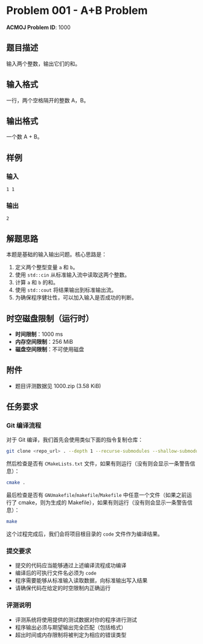 # Problem 001 - A+B Problem

**ACMOJ Problem ID**: 1000

## 题目描述

输入两个整数，输出它们的和。

## 输入格式

一行，两个空格隔开的整数 A，B。

## 输出格式

一个数 A + B。

## 样例

### 输入
```
1 1
```

### 输出
```
2
```

## 解题思路

本题是基础的输入输出问题。核心思路是：
1.  定义两个整型变量 `a` 和 `b`。
2.  使用 `std::cin` 从标准输入流中读取这两个整数。
3.  计算 `a` 和 `b` 的和。
4.  使用 `std::cout` 将结果输出到标准输出流。
5.  为确保程序健壮性，可以加入输入是否成功的判断。

## 时空磁盘限制（运行时）

- **时间限制**：1000 ms
- **内存空间限制**：256 MiB  
- **磁盘空间限制**：不可使用磁盘

## 附件

- 题目评测数据见 1000.zip (3.58 KiB)

## 任务要求

### Git 编译流程

对于 Git 编译，我们首先会使用类似下面的指令复制仓库：

```bash
git clone <repo_url> . --depth 1 --recurse-submodules --shallow-submodules --no-local
```

然后检查是否有 `CMakeLists.txt` 文件，如果有则运行（没有则会显示一条警告信息）：

```bash
cmake .
```

最后检查是否有 `GNUmakefile`/`makefile`/`Makefile` 中任意一个文件（如果之前运行了 cmake，则为生成的 Makefile），如果有则运行（没有则会显示一条警告信息）：

```bash
make
```

这个过程完成后，我们会将项目根目录的 `code` 文件作为编译结果。

### 提交要求

- 提交的代码应当能够通过上述编译流程成功编译
- 编译后的可执行文件名必须为 `code`
- 程序需要能够从标准输入读取数据，向标准输出写入结果
- 请确保代码在给定的时空限制内正确运行

### 评测说明

- 评测系统将使用提供的测试数据对你的程序进行测试
- 程序输出必须与期望输出完全匹配（包括格式）
- 超出时间或内存限制将被判定为相应的错误类型